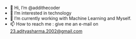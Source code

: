 - 👋 Hi, I’m @addithecoder
- 👀 I’m interested in technology
- 🌱 I’m currently working with Machine Learning and Myself.
- 📫 How to reach me : give me an e-mail on 23.adityasharma.2002@gmail.com
<!---
addithecoder/addithecoder is a ✨ special ✨ repository because its `README.md` (this file) appears on your GitHub profile.
You can click the Preview link to take a look at your changes.
--->
